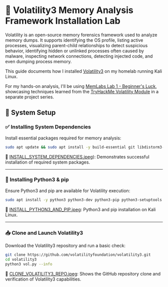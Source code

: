 # 🧠 Volatility3 Memory Analysis Framework Installation Lab

Volatility is an open-source memory forensics framework used to analyze memory dumps. It supports identifying the OS profile, listing active processes, visualizing parent-child relationships to detect suspicious behavior, identifying hidden or unlinked processes often caused by malware, inspecting network connections, detecting injected code, and even dumping process memory.

This guide documents how I installed [Volatility3](https://github.com/volatilityfoundation/volatility3) on my homelab running Kali Linux.

For my hands-on analysis, I'll be using [MemLabs Lab 1 - Beginner's Luck](https://github.com/stuxnet999/MemLabs/tree/master/Lab%201), showcasing techniques learned from the [TryHackMe Volatility Module](https://tryhackme.com/room/volatility) in a separate project series.

## 🔧 System Setup

### ✅ Installing System Dependencies

Install essential packages required for memory analysis:

```bash
sudo apt update && sudo apt install -y build-essential git libdistorm3-dev yara libraw1394-11 libcapstone-dev capstone-tool tzdata
```

📸 [INSTALL_SYSTEM_DEPENDENCIES.jpeg](https://github.com/Jones-Waka/Volatility/blob/screenshots/INSTALL%20SYSTEM%20DEPENDENCIES.JPG)): Demonstrates successful installation of required system packages.

---

### 🐍 Installing Python3 & pip

Ensure Python3 and pip are available for Volatility execution:

```bash
sudo apt install -y python3 python3-dev python3-pip python3-setuptools python3-wheel
```

📸 [INSTALL_PYTHON3_AND_PIP.jpeg](https://github.com/Jones-Waka/Volatility/blob/screenshots/INSTALL%20PYTHON3%20%26%20PIP.JPG): Python3 and pip installation on Kali Linux.

---

### 📥 Clone and Launch Volatility3

Download the Volatility3 repository and run a basic check:

```bash
git clone https://github.com/volatilityfoundation/volatility3.git
cd volatility3
python3 vol.py --info
```

📸 [CLONE_VOLATILITY3_REPO.jpeg](https://github.com/Jones-Waka/Volatility/blob/screenshots/CLONE%20AND%20INSTALL%20VOLATILITY%203.JPG): Shows the GitHub repository clone and verification of Volatility3 capabilities.

